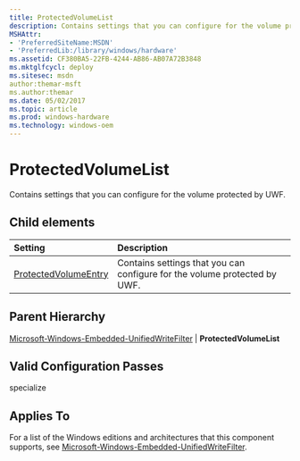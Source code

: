 ```yaml
---
title: ProtectedVolumeList
description: Contains settings that you can configure for the volume protected by UWF.
MSHAttr:
- 'PreferredSiteName:MSDN'
- 'PreferredLib:/library/windows/hardware'
ms.assetid: CF380BA5-22FB-4244-AB86-AB07A72B3848
ms.mktglfcycl: deploy
ms.sitesec: msdn
author:themar-msft
ms.author:themar
ms.date: 05/02/2017
ms.topic: article
ms.prod: windows-hardware
ms.technology: windows-oem
---
```

# ProtectedVolumeList

Contains settings that you can configure for the volume protected by UWF.

## Child elements

| Setting                 | Description                                                                           |
|:------------------------|:--------------------------------------------------------------------------------------|
| [ProtectedVolumeEntry](microsoft-windows-embedded-unifiedwritefilter-protectedvolumelist-protectedvolumeentry.md) | Contains settings that you can configure for the volume protected by UWF. |

## Parent Hierarchy

[Microsoft-Windows-Embedded-UnifiedWriteFilter](microsoft-windows-embedded-unifiedwritefilter.md) | **ProtectedVolumeList**

## Valid Configuration Passes

specialize

## Applies To

For a list of the Windows editions and architectures that this component supports, see [Microsoft-Windows-Embedded-UnifiedWriteFilter](microsoft-windows-embedded-unifiedwritefilter.md).
